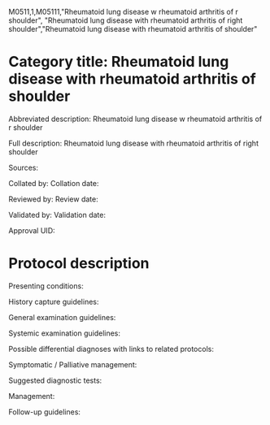 M0511,1,M05111,"Rheumatoid lung disease w rheumatoid arthritis of r shoulder", "Rheumatoid lung disease with rheumatoid arthritis of right shoulder","Rheumatoid lung disease with rheumatoid arthritis of shoulder"
# Category title: Rheumatoid lung disease with rheumatoid arthritis of shoulder

Abbreviated description: Rheumatoid lung disease w rheumatoid arthritis of r shoulder

Full description: Rheumatoid lung disease with rheumatoid arthritis of right shoulder

Sources:

Collated by:
Collation date:

Reviewed by:
Review date:

Validated by:
Validation date:

Approval UID:

# Protocol description

Presenting conditions:

History capture guidelines:

General examination guidelines:

Systemic examination guidelines:

Possible differential diagnoses with links to related protocols:

Symptomatic / Palliative management:

Suggested diagnostic tests:

Management:

Follow-up guidelines:
